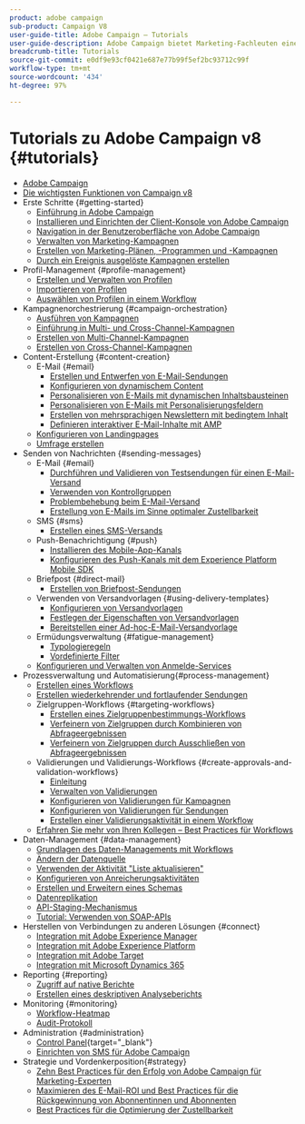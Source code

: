 ```yaml
---
product: adobe campaign
sub-product: Campaign V8
user-guide-title: Adobe Campaign – Tutorials
user-guide-description: Adobe Campaign bietet Marketing-Fachleuten eine visuell gestützte Umgebung für die Konzeption umfassender Kundenerlebnisse, über die sie Kampagnen orchestrieren, Interaktionen in Echtzeit verwalten und Kampagnen kanalübergreifend ausführen können.
breadcrumb-title: Tutorials
source-git-commit: e0df9e93cf0421e687e77b99f5ef2bc93712c99f
workflow-type: tm+mt
source-wordcount: '434'
ht-degree: 97%

---
```



# Tutorials zu Adobe Campaign v8 {#tutorials}

+ [Adobe Campaign](/help/overview.md)
+ [Die wichtigsten Funktionen von Campaign v8](https://experienceleague.adobe.com/docs/campaign/campaign-v8/start/whats-new.html?lang=de)
+ Erste Schritte {#getting-started}
   + [Einführung in Adobe Campaign](/help/get-started/introduction-to-adobe-campaign.md)
   + [Installieren und Einrichten der Client-Konsole von Adobe Campaign](/help/get-started/install-and-set-up-the-adobe-campaign-client-console.md)
   + [Navigation in der Benutzeroberfläche von Adobe Campaign](/help/get-started/explore-the-adobe-campaign-user-interface.md)
   + [Verwalten von Marketing-Kampagnen](/help/get-started/manage-marketing-campaigns.md)
   + [Erstellen von Marketing-Plänen, -Programmen und -Kampagnen](/help/get-started/create-a-marketing-plan-programs-and-campaigns.md)
   + [Durch ein Ereignis ausgelöste Kampagnen erstellen](/help/get-started/create-event-triggered-campaigns.md)
+ Profil-Management {#profile-management}
   + [Erstellen und Verwalten von Profilen](/help/profile-management/create-and-manage-profiles.md)
   + [Importieren von Profilen](/help/profile-management/import-profiles.md)
   + [Auswählen von Profilen in einem Workflow](/help/profile-management/target-profiles-in-a-workflow.md)
+ Kampagnenorchestrierung {#campaign-orchestration}
   + [Ausführen von Kampagnen](/help/orchestrate-campaigns/execute-a-campaign.md)
   + [Einführung in Multi- und Cross-Channel-Kampagnen](/help/orchestrate-campaigns/introduction-to-cross-and-multi-channel-campaigns.md)
   + [Erstellen von Multi-Channel-Kampagnen](/help/orchestrate-campaigns/multi-channel-campaigns.md)
   + [Erstellen von Cross-Channel-Kampagnen](/help/orchestrate-campaigns/cross-channel-campaigns.md)
+ Content-Erstellung {#content-creation}
   + E-Mail {#email}
      + [Erstellen und Entwerfen von E-Mail-Sendungen](/help/content-creation/create-and-design-email-deliveries.md)
      + [Konfigurieren von dynamischem Content](/help/content-creation/configure-dynamic-content.md)
      + [Personalisieren von E-Mails mit dynamischen Inhaltsbausteinen](/help/content-creation/personalize-using-dynamic-content-blocks.md)
      + [Personalisieren von E-Mails mit Personalisierungsfeldern](/help/content-creation/personalize-emails-using-personalization-fields.md)
      + [Erstellen von mehrsprachigen Newslettern mit bedingtem Inhalt](/help/content-creation/create-a-multilingual-newsletter-using-conditional-content.md)
      + [Definieren interaktiver E-Mail-Inhalte mit AMP](/help/content-creation/design-interactive-email-content-with-amp.md)
   + [Konfigurieren von Landingpages](/help/content-creation/configure-landingpages.md)
   + [Umfrage erstellen](/help/content-creation/create-a-survey.md)
+ Senden von Nachrichten {#sending-messages}
   + E-Mail {#email}
      + [Durchführen und Validieren von Testsendungen für einen E-Mail-Versand](/help/send-messages/email/send-and-validate-proofs.md)
      + [Verwenden von Kontrollgruppen](/help/send-messages/email/use-control-groups.md)
      + [Problembehebung beim E-Mail-Versand](/help/send-messages/email/troubleshoot-email-delivery-issues.md)
      + [Erstellung von E-Mails im Sinne optimaler Zustellbarkeit](/help/send-messages/email/design-emails-for-deliverability.md)
   + SMS {#sms}
      + [Erstellen eines SMS-Versands](/help/send-messages/mobile/create-an-sms-delivery.md)
   + Push-Benachrichtigung {#push}
      + [Installieren des Mobile-App-Kanals](/help/send-messages/mobile/install-the-mobile-app.md)
      + [Konfigurieren des Push-Kanals mit dem Experience Platform Mobile SDK](/help/send-messages/mobile/configure-push-using-aep-mobile-sdk.md)
   + Briefpost {#direct-mail}
      + [Erstellen von Briefpost-Sendungen](/help/send-messages/direct-mail/create-direct-mail-deliveries.md)
   + Verwenden von Versandvorlagen {#using-delivery-templates}
      + [Konfigurieren von Versandvorlagen](/help/send-messages/use-delivery-templates/configure-a-delivery-template.md)
      + [Festlegen der Eigenschaften von Versandvorlagen](/help/send-messages/use-delivery-templates/set-delivery-template-properties.md)
      + [Bereitstellen einer Ad-hoc-E-Mail-Versandvorlage](/help/send-messages/use-delivery-templates/deploy-ad-hoc-email-delivery-template.md)
   + Ermüdungsverwaltung {#fatigue-management}
      + [Typologieregeln](/help/send-messages/fatigue-management/typology-rules-for-fatigue-management.md)
      + [Vordefinierte Filter](/help/send-messages/fatigue-management/fatigue-management-using-filters.md)
   + [Konfigurieren und Verwalten von Anmelde-Services](/help/send-messages/configure-and-manage-subscription-services.md)
+ Prozessverwaltung und Automatisierung{#process-management}
   + [Erstellen eines Workflows](/help/process-management/create-a-workflow.md)
   + [Erstellen wiederkehrender und fortlaufender Sendungen](/help/process-management/recurring-deliveries.md)
   + Zielgruppen-Workflows {#targeting-workflows}
      + [Erstellen eines Zielgruppenbestimmungs-Workflows](/help/process-management/create-a-targeting-workflow.md)
      + [Verfeinern von Zielgruppen durch Kombinieren von Abfrageergebnissen](/help/process-management/refine-targets-by-combining-query-results.md)
      + [Verfeinern von Zielgruppen durch Ausschließen von Abfrageergebnissen](/help/process-management/refine-targets-by-excluding-query-results.md)
   + Validierungen und Validierungs-Workflows {#create-approvals-and-validation-workflows}
      + [Einleitung](/help/process-management/create-approvals-and-validation-workflows/create-approvals-and-validation-workflows-introduction.md)
      + [Verwalten von Validierungen](/help/process-management/create-approvals-and-validation-workflows/manage-approvals.md)
      + [Konfigurieren von Validierungen für Kampagnen](/help/process-management/create-approvals-and-validation-workflows/configure-approvals-for-campaigns.md)
      + [Konfigurieren von Validierungen für Sendungen ](/help/process-management/create-approvals-and-validation-workflows/configure-approvals-for-deliveries.md)
      + [Erstellen einer Validierungsaktivität in einem Workflow](/help/process-management/create-approvals-and-validation-workflows/create-approval-process-in-a-workflow.md)
   + [Erfahren Sie mehr von Ihren Kollegen – Best Practices für Workflows](/help/process-management/workflow-best-practices-for-marketers.md)
+ Daten-Management {#data-management}
   + [Grundlagen des Daten-Managements mit Workflows](/help/data-management/data-management-fundamentals.md)
   + [Ändern der Datenquelle](/help/data-management/change-data-source.md)
   + [Verwenden der Aktivität &quot;Liste aktualisieren&quot;](/help/process-management/use-the-update-list-activity.md)
   + [Konfigurieren von Anreicherungsaktivitäten](/help/process-management/enrichment-activity.md)
   + [Erstellen und Erweitern eines Schemas](/help/data-management/create-and-extend-a-schema.md)
   + [Datenreplikation](/help/data-management/data-replication.md)
   + [API-Staging-Mechanismus](/help/data-management/api-staging-mechanism.md)
   + [Tutorial: Verwenden von SOAP-APIs](https://experienceleague.adobe.com/docs/campaign-learn/use-soap-apis/introduction.html?lang=de)
+ Herstellen von Verbindungen zu anderen Lösungen {#connect}
   + [Integration mit Adobe Experience Manager](https://experienceleague.adobe.com/docs/campaign-learn/integrate-with-experience-manager/overview.html?lang=de)
   + [Integration mit Adobe Experience Platform](https://experienceleague.adobe.com/docs/campaign-learn/integrate-with-experience-platform/overview.html?lang=de)
   + [Integration mit Adobe Target](/help/connect/target-integration.md)
   + [Integration mit Microsoft Dynamics 365](/help/connect/dynamics365-integration.md)
+ Reporting {#reporting}
   + [Zugriff auf native Berichte](/help/reporting/access-built-in-reports.md)
   + [Erstellen eines deskriptiven Analyseberichts](/help/reporting/generate-a-descriptive-analysis-report.md)
+ Monitoring        {#monitoring}
   + [Workflow-Heatmap](/help/monitoring/workflow-heatmap.md)
   + [Audit-Protokoll](/help/monitoring/audit-trail.md)
+ Administration {#administration}
   + [Control Panel](https://experienceleague.adobe.com/docs/control-panel-learn/control-panel/control-panel-overview.html?lang=de){target="_blank"}
   + [Einrichten von SMS für Adobe Campaign](https://experienceleague.adobe.com/docs/campaign-learn/set-up-sms-for-adobe-campaign/overview.html?lang=de)
+ Strategie und Vordenkerposition{#strategy}
   + [Zehn Best Practices für den Erfolg von Adobe Campaign für Marketing-Experten](/help/strategy/10-best-practices-for-marketers.md)
   + [Maximieren des E-Mail-ROI und Best Practices für die Rückgewinnung von Abonnentinnen und Abonnenten](/help/strategy/campaign-maximize-email-best-practices.md)
   + [Best Practices für die Optimierung der Zustellbarkeit](https://experienceleague.adobe.com/docs/deliverability-learn/deliverability-best-practice-guide/introduction.html?lang=de)
